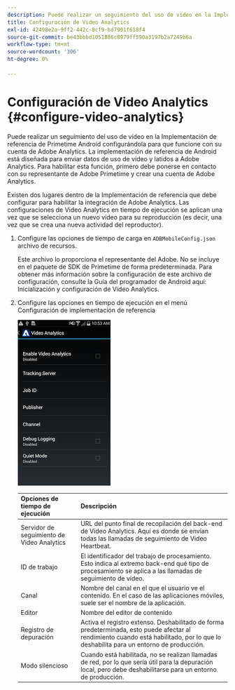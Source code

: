 ```yaml
---
description: Puede realizar un seguimiento del uso de vídeo en la Implementación de referencia de Primetime Android configurándola para que funcione con su cuenta de Adobe Analytics.
title: Configuración de Video Analytics
exl-id: 42498e2a-9ff2-442c-8cf9-bd7901f618f4
source-git-commit: be43bbbd1051886c8979ff590a3197b2a7249b6a
workflow-type: tm+mt
source-wordcount: '306'
ht-degree: 0%

---
```


# Configuración de Video Analytics {#configure-video-analytics}

Puede realizar un seguimiento del uso de vídeo en la Implementación de referencia de Primetime Android configurándola para que funcione con su cuenta de Adobe Analytics. La implementación de referencia de Android está diseñada para enviar datos de uso de vídeo y latidos a Adobe Analytics. Para habilitar esta función, primero debe ponerse en contacto con su representante de Adobe Primetime y crear una cuenta de Adobe Analytics.

Existen dos lugares dentro de la Implementación de referencia que debe configurar para habilitar la integración de Adobe Analytics. Las configuraciones de Video Analytics en tiempo de ejecución se aplican una vez que se selecciona un nuevo vídeo para su reproducción (es decir, una vez que se crea una nueva actividad del reproductor).

1. Configure las opciones de tiempo de carga en `ADBMobileConfig.json` archivo de recursos.

   Este archivo lo proporciona el representante del Adobe. No se incluye en el paquete de SDK de Primetime de forma predeterminada. Para obtener más información sobre la configuración de este archivo de configuración, consulte la Guía del programador de Android aquí: Inicialización y configuración de Video Analytics.
1. Configure las opciones en tiempo de ejecución en el menú Configuración de implementación de referencia

   ![](assets/img_psdk_ref_impl_va-settings-menu.png)

   | Opciones de tiempo de ejecución | Descripción |
   |---|---|
   | Servidor de seguimiento de Video Analytics | URL del punto final de recopilación del back-end de Video Analytics. Aquí es donde se envían todas las llamadas de seguimiento de Video Heartbeat. |
   | ID de trabajo | El identificador del trabajo de procesamiento. Esto indica al extremo back-end qué tipo de procesamiento se aplica a las llamadas de seguimiento de vídeo. |
   | Canal | Nombre del canal en el que el usuario ve el contenido. En el caso de las aplicaciones móviles, suele ser el nombre de la aplicación. |
   | Editor | Nombre del editor de contenido |
   | Registro de depuración | Activa el registro extenso. Deshabilitado de forma predeterminada, esto puede afectar al rendimiento cuando está habilitado, por lo que lo deshabilita para un entorno de producción. |
   | Modo silencioso | Cuando está habilitada, no se realizan llamadas de red, por lo que sería útil para la depuración local, pero debe deshabilitarse para un entorno de producción. |
